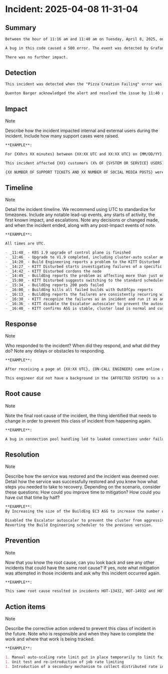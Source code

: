 # Incident: 2025-04-08 11-31-04

## Summary

```md
Between the hour of 11:16 am and 11:40 am on Tuesday, April 8, 2025, one user encountered an error preventing them from ordering pizza. The event was triggered by a change in the server response of the pizza factory service at about 11:15 am.

A bug in this code caused a 500 error. The event was detected by Grafana. The team started working on the event by 11:16 am. This error incident affected 100% of users.

There was no further impact.
```

## Detection

```md
This incident was detected when the "Pizza Creation Failing" error was triggered and Quenton Barger was notified.

Quenton Barger acknowledged the alert and resolved the issue by 11:40 am.
```

## Impact

> [!NOTE]
> Describe how the incident impacted internal and external users during the incident. Include how many support cases were raised.

```md
**EXAMPLE**:

For {XXhrs XX minutes} between {XX:XX UTC and XX:XX UTC} on {MM/DD/YY}, {SUMMARY OF INCIDENT} our users experienced this incident.

This incident affected {XX} customers (X% OF {SYSTEM OR SERVICE} USERS), who experienced {DESCRIPTION OF SYMPTOMS}.

{XX NUMBER OF SUPPORT TICKETS AND XX NUMBER OF SOCIAL MEDIA POSTS} were submitted.
```

## Timeline

> [!NOTE]
> Detail the incident timeline. We recommend using UTC to standardize for timezones.
> Include any notable lead-up events, any starts of activity, the first known impact, and escalations. Note any decisions or changed made, and when the incident ended, along with any post-impact events of note.

```md
**EXAMPLE**:

All times are UTC.

- _11:48_ - K8S 1.9 upgrade of control plane is finished
- _12:46_ - Upgrade to V1.9 completed, including cluster-auto scaler and the BuildEng scheduler instance
- _14:20_ - Build Engineering reports a problem to the KITT Disturbed
- _14:27_ - KITT Disturbed starts investigating failures of a specific EC2 instance (ip-203-153-8-204)
- _14:42_ - KITT Disturbed cordons the node
- _14:49_ - BuildEng reports the problem as affecting more than just one node. 86 instances of the problem show failures are more systemic
- _15:00_ - KITT Disturbed suggests switching to the standard scheduler
- _15:34_ - BuildEng reports 200 pods failed
- _16:00_ - BuildEng kills all failed builds with OutOfCpu reports
- _16:13_ - BuildEng reports the failures are consistently recurring with new builds and were not just transient.
- _16:30_ - KITT recognize the failures as an incident and run it as an incident.
- _16:36_ - KITT disable the Escalator autoscaler to prevent the autoscaler from removing compute to alleviate the problem.
- _16:40_ - KITT confirms ASG is stable, cluster load is normal and customer impact resolved.
```

## Response

> [!NOTE]
> Who responded to the incident? When did they respond, and what did they do? Note any delays or obstacles to responding.

```md
**EXAMPLE**:

After receiving a page at {XX:XX UTC}, {ON-CALL ENGINEER} came online at {XX:XX UTC} in {SYSTEM WHERE INCIDENT INFO IS CAPTURED}.

This engineer did not have a background in the {AFFECTED SYSTEM} so a second alert was sent at {XX:XX UTC} to {ESCALATIONS ON-CALL ENGINEER} into the who came into the room at {XX:XX UTC}.
```

## Root cause

> [!NOTE]
> Note the final root cause of the incident, the thing identified that needs to change in order to prevent this class of incident from happening again.

```md
**EXAMPLE**:

A bug in connection pool handling led to leaked connections under failure conditions, combined with lack of visibility into connection state.
```

## Resolution

> [!NOTE]
> Describe how the service was restored and the incident was deemed over. Detail how the service was successfully restored and you knew how what steps you needed to take to recovery.
> Depending on the scenario, consider these questions: How could you improve time to mitigation? How could you have cut that time by half?

```md
**EXAMPLE**:
By Increasing the size of the BuildEng EC3 ASG to increase the number of nodes available to support the workload and reduce the likelihood of scheduling on oversubscribed nodes

Disabled the Escalator autoscaler to prevent the cluster from aggressively scaling-down
Reverting the Build Engineering scheduler to the previous version.
```

## Prevention

> [!NOTE]
> Now that you know the root cause, can you look back and see any other incidents that could have the same root cause? If yes, note what mitigation was attempted in those incidents and ask why this incident occurred again.

```md
**EXAMPLE**:

This same root cause resulted in incidents HOT-13432, HOT-14932 and HOT-19452.
```

## Action items

> [!NOTE]
> Describe the corrective action ordered to prevent this class of incident in the future. Note who is responsible and when they have to complete the work and where that work is being tracked.

```md
**EXAMPLE**:

1. Manual auto-scaling rate limit put in place temporarily to limit failures
1. Unit test and re-introduction of job rate limiting
1. Introduction of a secondary mechanism to collect distributed rate information across cluster to guide scaling effects
```
